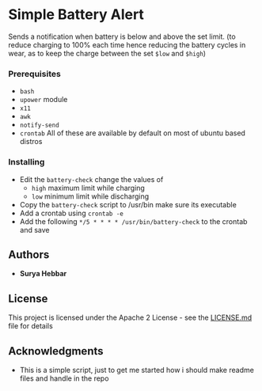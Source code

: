 # Simple Battery Alert

Sends a notification when battery is below and above the set limit.
(to reduce charging to 100% each time hence reducing the battery cycles in wear,
as to keep the charge between the set `$low` and `$high`)

### Prerequisites
 * `bash`
 * `upower` module
 * `x11`
 * `awk`
 * `notify-send`
 * `crontab`
 All of these are available by default on most of ubuntu based distros

### Installing

 * Edit the `battery-check` change the values of
      * `high` maximum limit while charging
      * `low` minimum limit while discharging
 * Copy the `battery-check` script to /usr/bin make sure its executable
 * Add a crontab using `crontab -e`
 * Add the following `*/5 * * * * /usr/bin/battery-check` to the crontab and save

## Authors

* **Surya Hebbar** 

## License

This project is licensed under the Apache 2 License - see the [LICENSE.md](LICENSE.md) file for details

## Acknowledgments

* This is a simple script, just to get me started how i should make readme files and handle in the repo
